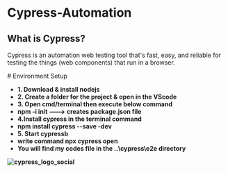 # Cypress-Automation
<h2>What is Cypress?</h2>
<p>Cypress is an automation web testing tool that's fast, easy, and reliable for testing the things (web components) that run in a browser.</p>
# Environment Setup
<ul>
<li><b>1. Download & install nodejs</b></li>
<li><b>2. Create a folder for the project & open in the VScode<b></li>
<li><b>3. Open cmd/terminal then execute below command</b></li>
<li>npm -i init ---> creates package.json file</li>
<li><b>4.Install cypress in the terminal command</b></li>
<li>npm install cypress --save -dev</li>
<li><b>5. Start cypress</b>b</li>
<li>write command npx cypress open</li>
<li>You will find my codes file in the ..\cypress\e2e directory</li>
</ul>

![cypress_logo_social](https://github.com/Zahid-H/Cypress-Automation/assets/83463788/8f20a399-5376-41e4-9e58-7627f2c26fcc)


